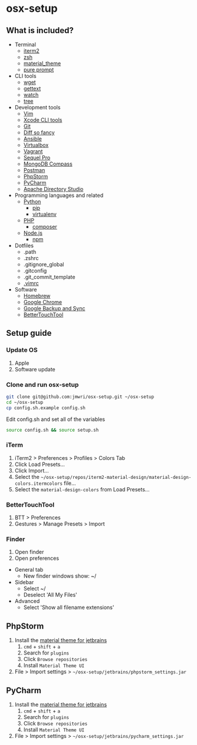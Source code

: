 # osx-setup
## What is included?
- Terminal
    - [iterm2](https://www.iterm2.com/)
    - [zsh](http://www.zsh.org/)
    - [material_theme](https://github.com/MartinSeeler/iterm2-material-design)
    - [pure prompt](https://github.com/sindresorhus/pure)
- CLI tools
    - [wget](https://www.gnu.org/software/wget/)
    - [gettext](https://www.gnu.org/software/gettext/)
    - [watch](http://www.linfo.org/watch.html)
    - [tree](https://jpsoft.com/help/tree.htm)
- Development tools
    - [Vim](http://www.vim.org/)
    - [Xcode CLI tools](https://developer.apple.com/library/content/technotes/tn2339/_index.html)
    - [Git](https://git-scm.com/)
    - [Diff so fancy](https://github.com/so-fancy/diff-so-fancy)
    - [Ansible](https://www.ansible.com/)
    - [Virtualbox](https://www.virtualbox.org/)
    - [Vagrant](https://www.vagrantup.com/)
    - [Sequel Pro](https://sequelpro.com)
    - [MongoDB Compass](https://www.mongodb.com/products/compass)
    - [Postman](https://www.getpostman.com/)
    - [PhpStorm](https://www.jetbrains.com/phpstorm/)
    - [PyCharm](https://www.jetbrains.com/pycharm/)
    - [Apache Directory Studio](http://directory.apache.org/studio/)
- Programming languages and related
    - [Python](https://www.python.org/)
        - [pip](https://pip.pypa.io)
        - [virtualenv](https://virtualenv.pypa.io/en/stable/)
    - [PHP](http://php.net/)
        - [composer](https://getcomposer.org/)
    - [Node.js](https://nodejs.org/en/)
        - [npm](https://www.npmjs.com/)
- Dotfiles
    - .path
    - .zshrc
    - .gitignore_global
    - .gitconfig
    - .git_commit_template
    - [.vimrc](https://github.com/amix/vimrc/blob/master/vimrcs/basic.vim)
- Software
    - [Homebrew](https://brew.sh/)
    - [Google Chrome](https://www.google.co.uk/chrome)
    - [Google Backup and Sync](https://www.google.co.uk/drive/download/)
    - [BetterTouchTool](https://www.boastr.net/)

## Setup guide
### Update OS
1. Apple
2. Software update

### Clone and run osx-setup

```bash
git clone git@github.com:jmwri/osx-setup.git ~/osx-setup
cd ~/osx-setup
cp config.sh.example config.sh
```
Edit config.sh and set all of the variables
```bash
source config.sh && source setup.sh
```

### iTerm
1. iTerm2 > Preferences > Profiles > Colors Tab
2. Click Load Presets...
3. Click Import...
4. Select the `~/osx-setup/repos/iterm2-material-design/material-design-colors.itermcolors` file...
5. Select the `material-design-colors` from Load Presets...

### BetterTouchTool
1. BTT > Preferences
2. Gestures > Manage Presets > Import

### Finder
1. Open finder
2. Open preferences
- General tab
    - New finder windows show: ~/
- Sidebar
    - Select ~/
    - Deselect 'All My Files'
- Advanced
    - Select 'Show all filename extensions'

## PhpStorm
1. Install the [material theme for jetbrains](https://github.com/ChrisRM/material-theme-jetbrains#installation)
    1. `cmd` + `shift` + `a`
    2. Search for `plugins`
    3. Click `Browse repositories`
    4. Install `Material Theme UI`
2. File > Import settings > `~/osx-setup/jetbrains/phpstorm_settings.jar`

## PyCharm
1. Install the [material theme for jetbrains](https://github.com/ChrisRM/material-theme-jetbrains#installation)
    1. `cmd` + `shift` + `a`
    2. Search for `plugins`
    3. Click `Browse repositories`
    4. Install `Material Theme UI`
2. File > Import settings > `~/osx-setup/jetbrains/pycharm_settings.jar`
